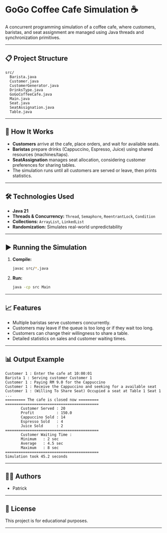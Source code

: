# GoGo Coffee Cafe Simulation ☕️

A concurrent programming simulation of a coffee cafe, where customers, baristas, and seat assignment are managed using Java threads and synchronization primitives.

---

## 📋 Project Structure

```
src/
  Barista.java
  Customer.java
  CustomerGenerator.java
  DrinksType.java
  GoGoCoffeeCafe.java
  Main.java
  Seat.java
  SeatAssignation.java
  Table.java
```

---

## 🚦 How It Works

- **Customers** arrive at the cafe, place orders, and wait for available seats.
- **Baristas** prepare drinks (Cappuccino, Espresso, Juice) using shared resources (machines/taps).
- **SeatAssignation** manages seat allocation, considering customer preferences for sharing tables.
- The simulation runs until all customers are served or leave, then prints statistics.

---

## 🛠️ Technologies Used

- **Java 21**
- **Threads & Concurrency:** `Thread`, `Semaphore`, `ReentrantLock`, `Condition`
- **Collections:** `ArrayList`, `LinkedList`
- **Randomization:** Simulates real-world unpredictability

---

## ▶️ Running the Simulation

1. **Compile:**
   ```sh
   javac src/*.java
   ```

2. **Run:**
   ```sh
   java -cp src Main
   ```

---

## 📈 Features

- Multiple baristas serve customers concurrently.
- Customers may leave if the queue is too long or if they wait too long.
- Customers can change their willingness to share a table.
- Detailed statistics on sales and customer waiting times.

---

## 📊 Output Example

```
Customer 1 : Enter the cafe at 10:00:01
Barista 1 : Serving customer Customer 1
Customer 1 : Paying RM 9.0 for the Cappuccino
Customer 1 : Receive the Cappuccino and seeking for a available seat
Customer 1 : (Willing To Share Seat) Occupied a seat at Table 1 Seat 1
...
========= The cafe is closed now =========
==========================================
       Customer Served : 20
       Profit          : 150.0
       Cappuccino Sold : 14
       Espresso Sold   : 4
       Juice Sold      : 2
==========================================
       Customer Waiting Time : 
       Minimum   : 2 sec
       Average   : 4.5 sec
       Maximum   : 8 sec
==========================================
Simulation took 45.2 seconds
```

---

## 👨‍💻 Authors

- Patrick

---

## 📄 License

This project is for educational purposes.

---